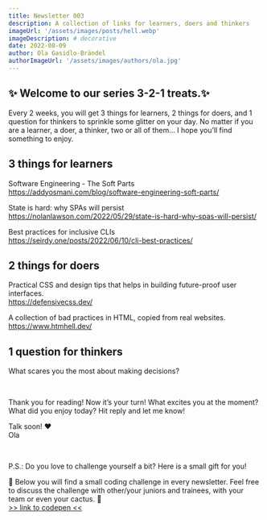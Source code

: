 ```yaml
---
title: Newsletter 003
description: A collection of links for learners, doers and thinkers
imageUrl: '/assets/images/posts/hell.webp'
imageDescription: # decorative
date: 2022-08-09
author: Ola Gasidlo-Brändel
authorImageUrl: '/assets/images/authors/ola.jpg'
---
```

## ✨ Welcome to our series 3-2-1 treats.✨

Every 2 weeks, you will get 3 things for learners, 2 things for doers, and 1 question for thinkers to sprinkle some glitter on your day. No matter if you are a learner, a doer, a thinker, two or all of them… I hope you’ll find something to enjoy.


## 3 things for learners
Software Engineering - The Soft Parts <br />
https://addyosmani.com/blog/software-engineering-soft-parts/ 

State is hard: why SPAs will persist<br />
https://nolanlawson.com/2022/05/29/state-is-hard-why-spas-will-persist/ 

Best practices for inclusive CLIs<br />
https://seirdy.one/posts/2022/06/10/cli-best-practices/


## 2 things for doers
Practical CSS and design tips that helps in building future-proof user interfaces.<br />
https://defensivecss.dev/ 

 

A collection of bad practices in HTML, copied from real websites.<br />
https://www.htmhell.dev/


## 1 question for thinkers
What scares you the most about making decisions?

<br /> 

Thank you for reading! Now it’s your turn! What excites you at the moment? What did you enjoy today?
Hit reply and let me know!

Talk soon! ♥️<br />
Ola

<br>

P.S.: Do you love to challenge yourself a bit? Here is a small gift for you!

🎁 Below you will find a small coding challenge in every newsletter. Feel free to discuss the challenge with other/your juniors and trainees, with your team or even your cactus. 🌵<br />
[>> link to codepen <<](
https://codepen.io/misprintedtype-the-weird/pen/qBoVJqL)